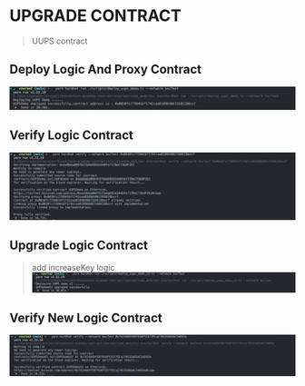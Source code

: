 <!--
 * @Author: YYHaier
 * @Github: https://github.com/yuhai-yang
 * @Date: 2023-04-03 10:45:54
 * @LastEditors: yyhaier
 * @LastEditTime: 2023-04-03 16:06:27
 * @FilePath: /blockchain-academy-contract/course2/README.md
-->
# UPGRADE CONTRACT
> UUPS contract

## Deploy Logic And Proxy Contract

![](./images/deploy.png)

## Verify Logic Contract
![](./images/verify.png)

## Upgrade Logic Contract
> add increaseKey logic
![](./images/upgrade.png)

## Verify New Logic Contract
![](./images/verify2.png)